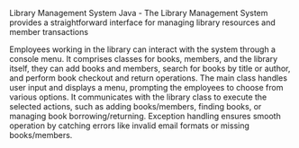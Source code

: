 Library Management System
Java -
The Library Management System provides a straightforward interface for managing library resources and member transactions

Employees working in the library can interact with the system through a console menu. It comprises classes for books, members, and the library itself, they can add books and members, search for books by title or author, and perform book checkout and return operations. The main class handles user input and displays a menu, prompting the employees to choose from various options. It communicates with the library class to execute the selected actions, such as adding books/members, finding books, or managing book borrowing/returning. Exception handling ensures smooth operation by catching errors like invalid email formats or missing books/members.
